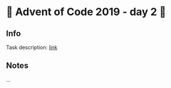 # 🎄 Advent of Code 2019 - day 2 🎄

## Info

Task description: [link](https://adventofcode.com/2019/day/2)

## Notes

...
